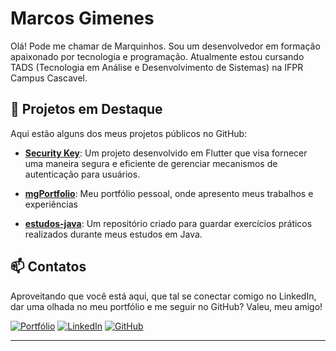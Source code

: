 # Marcos Gimenes
Olá! Pode me chamar de Marquinhos. Sou um desenvolvedor em formação apaixonado por tecnologia e programação.
Atualmente estou cursando TADS (Tecnologia em Análise e Desenvolvimento de Sistemas) na IFPR Campus Cascavel.

## 🚀 Projetos em Destaque

Aqui estão alguns dos meus projetos públicos no GitHub:

- [**Security Key**](https://github.com/MarcosFGimenes/security-key): Um projeto desenvolvido em Flutter que visa fornecer uma maneira segura e eficiente de gerenciar mecanismos de autenticação para usuários.

- [**mgPortfolio**](https://github.com/MarcosFGimenes/mgPortfolio): Meu portfólio pessoal, onde apresento meus trabalhos e experiências

- [**estudos-java**](https://github.com/MarcosFGimenes/estudos-java): Um repositório criado para guardar exercícios práticos realizados durante meus estudos em Java. 

## 📫 Contatos
Aproveitando que você está aqui, que tal se conectar comigo no LinkedIn, dar uma olhada no meu portfólio e me seguir no GitHub? Valeu, meu amigo!

[![Portfólio](https://img.shields.io/badge/meu_portfolio-000?style=for-the-badge&logo=ko-fi&logoColor=white)](https://marcosgimenes.vercel.app/)
[![LinkedIn](https://img.shields.io/badge/LinkedIn-0077B5?style=for-the-badge&logo=linkedin&logoColor=white)](https://www.linkedin.com/in/marcos-farinelli-gimenes-73291627a/)
[![GitHub](https://img.shields.io/badge/GitHub-100000?style=for-the-badge&logo=github&logoColor=white)](https://github.com/MarcosFGimenes)

---
